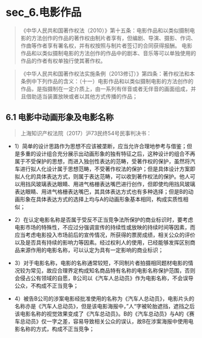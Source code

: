 # sec_6.电影作品
> 《中华人民共和国著作权法（2010）》第十五条：电影作品和以类似摄制电影的方法创作的作品的著作权由制片者享有，但编剧、导演、摄影、作词、作曲等作者享有署名权，并有权按照与制片者签订的合同获得报酬。 
电影作品和以类似摄制电影的方法创作的作品中的剧本、音乐等可以单独使用的作品的作者有权单独行使其著作权。

> 《中华人民共和国著作权法实施条例（2013修订）》第四条：著作权法和本条例中下列作品的含义：（十一）电影作品和以类似摄制电影的方法创作的作品，是指摄制在一定介质上，由一系列有伴音或者无伴音的画面组成，并且借助适当装置放映或者以其他方式传播的作品；

## 6.1 电影中动画形象及电影名称
> 上海知识产权法院（2017）沪73民终54号民事判决书：

- 1）简单的设计思路作为思想不应该被垄断，应当允许合理地参考与借鉴；但是多重的设计组合充分展示出动画形象的独有特征之后，这种设计的组合不再属于不受保护的思想，而进入独创性表达的范畴，受著作权的保护，虽然将汽车进行拟人化设计属于思想范畴，不受著作权法的保护；但是具体设计方案即拟人化的具体表达方式，则属于表达范畴，可以收到著作权法的保护。他人可以用挡风玻璃表达眼睛、用进气格栅表达嘴巴进行创作，但即使均用挡风玻璃表达眼睛、用进气格栅表达嘴巴，其具体表达方式也有多种选择；但是B的动画形象在具体表达方式的选择上均与A的动画形象基本相同，构成实质性相似；

- 2）在认定电影名称是否属于受反不正当竞争法所保护的商业标识时，要考虑电影市场的特殊性，不应过分强调宣传的持续性或放映的持续时间等因素，而应当考虑电影投入市场前后的宣传情况，所获得的票房成绩，相关公众的评价以及是否具有持续的影响力等因素。经过权利人的使用，已经能够发挥区别商品来源作用的电影名称，可以认定为具有一定影响的商业标识；

- 3）对于电影名称，电影的名称通常较短，不同制片者拍摄相同题材电影的情况较为常见，故应合理界定构成知名商品特有名称的电影名称保护范围，否则会侵占公有领域的自愿，B公司以《汽车人总动员》作为电影名称，不会误导公众，不构成不正当竞争；

- 4）被告B公司的涉案电影经批准使用的名称为《汽车人总动员》，电影片头的名称亦是《汽车人总动员》，但是该电影海报中，”人“字被轮胎遮挡，遮挡之后该电影名称的视觉效果变成了《汽车总动员》。B的《汽车总动员》与A的《赛车总动员》仅一字之差，容易导致相关公众的误认，故B在涉案海报中使用电影名称的方式，构成不正当竞争；

